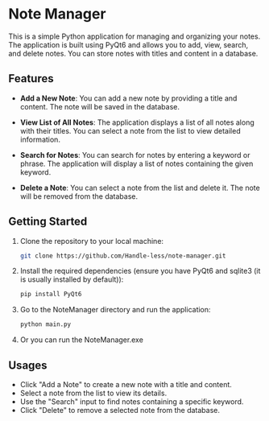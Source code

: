 # Note Manager

This is a simple Python application for managing and organizing your notes. The application is built using PyQt6 and
allows you to add, view, search, and delete notes. You can store notes with titles and content in a database.

## Features

- **Add a New Note**: You can add a new note by providing a title and content. The note will be saved in the database.

- **View List of All Notes**: The application displays a list of all notes along with their titles. You can select a
  note from the list to view detailed information.

- **Search for Notes**: You can search for notes by entering a keyword or phrase. The application will display a list of
  notes containing the given keyword.

- **Delete a Note**: You can select a note from the list and delete it. The note will be removed from the database.

## Getting Started

1. Clone the repository to your local machine:

   ```bash
   git clone https://github.com/Handle-less/note-manager.git
   ```

2. Install the required dependencies (ensure you have PyQt6 and sqlite3 (it is usually installed by default)):

    ```bash
    pip install PyQt6
    ```

3. Go to the NoteManager directory and run the application:

    ```bash
    python main.py
   ```

4. Or you can run the NoteManager.exe

## Usages

- Click "Add a Note" to create a new note with a title and content.
- Select a note from the list to view its details.
- Use the "Search" input to find notes containing a specific keyword.
- Click "Delete" to remove a selected note from the database.
